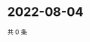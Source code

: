 # 2022-08-04

共 0 条

<!-- BEGIN WEIBO -->
<!-- 最后更新时间 Thu Aug 04 2022 20:32:17 GMT+0800 (China Standard Time) -->

<!-- END WEIBO -->
